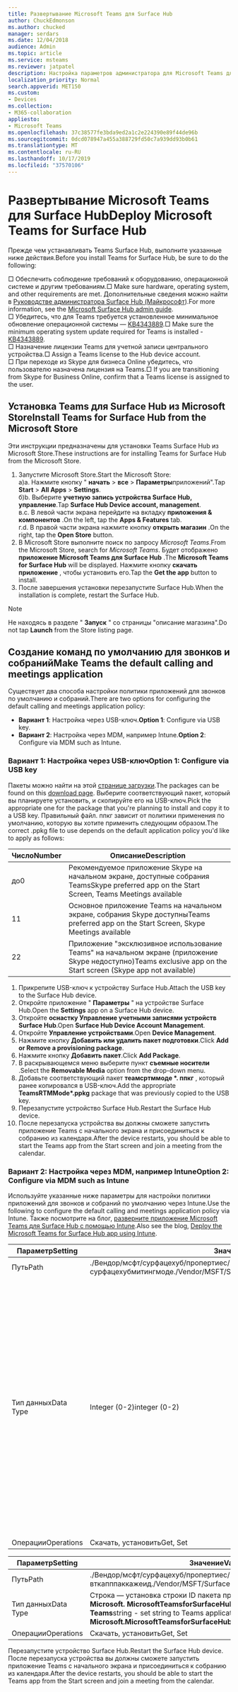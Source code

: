 ```yaml
---
title: Развертывание Microsoft Teams для Surface Hub
author: ChuckEdmonson
ms.author: chucked
manager: serdars
ms.date: 12/04/2018
audience: Admin
ms.topic: article
ms.service: msteams
ms.reviewer: jatpatel
description: Настройка параметров администратора для Microsoft Teams для Surface Hub.
localization_priority: Normal
search.appverid: MET150
ms.custom:
- Devices
ms.collection:
- M365-collaboration
appliesto:
- Microsoft Teams
ms.openlocfilehash: 37c38577fe3bda9ed2a1c2e224390e89f44de96b
ms.sourcegitcommit: 0dcd078947a455a388729fd50c7a939dd93b0b61
ms.translationtype: MT
ms.contentlocale: ru-RU
ms.lasthandoff: 10/17/2019
ms.locfileid: "37570106"
---
```

<a name="deploy-microsoft-teams-for-surface-hub"></a><span data-ttu-id="0322c-103">Развертывание Microsoft Teams для Surface Hub</span><span class="sxs-lookup"><span data-stu-id="0322c-103">Deploy Microsoft Teams for Surface Hub</span></span>
======================================

<span data-ttu-id="0322c-104">Прежде чем устанавливать Teams Surface Hub, выполните указанные ниже действия.</span><span class="sxs-lookup"><span data-stu-id="0322c-104">Before you install Teams for Surface Hub, be sure to do the following:</span></span>

 <span data-ttu-id="0322c-105">□ Обеспечить соблюдение требований к оборудованию, операционной системе и другим требованиям.</span><span class="sxs-lookup"><span data-stu-id="0322c-105">□ Make sure hardware, operating system, and other requirements are met.</span></span> <span data-ttu-id="0322c-106">Дополнительные сведения можно найти в [Руководстве администратора Surface Hub (Майкрософт](https://docs.microsoft.com/surface-hub/)).</span><span class="sxs-lookup"><span data-stu-id="0322c-106">For more information, see the [Microsoft Surface Hub admin guide](https://docs.microsoft.com/surface-hub/).</span></span><br>
 <span data-ttu-id="0322c-107">□ Убедитесь, что для Teams требуется установленное минимальное обновление операционной системы — [KB4343889](https://support.microsoft.com/help/4343889).</span><span class="sxs-lookup"><span data-stu-id="0322c-107">□ Make sure the minimum operating system update required for Teams is installed - [KB4343889](https://support.microsoft.com/help/4343889).</span></span><br>
 <span data-ttu-id="0322c-108">□ Назначение лицензии Teams для учетной записи центрального устройства.</span><span class="sxs-lookup"><span data-stu-id="0322c-108">□ Assign a Teams license to the Hub device account.</span></span><br>
 <span data-ttu-id="0322c-109">□ При переходе из Skype для бизнеса Online убедитесь, что пользователю назначена лицензия на Teams.</span><span class="sxs-lookup"><span data-stu-id="0322c-109">□ If you are transitioning from Skype for Business Online, confirm that a Teams license is assigned to the user.</span></span>

## <a name="install-teams-for-surface-hub-from-the-microsoft-store"></a><span data-ttu-id="0322c-110">Установка Teams для Surface Hub из Microsoft Store</span><span class="sxs-lookup"><span data-stu-id="0322c-110">Install Teams for Surface Hub from the Microsoft Store</span></span> 

<span data-ttu-id="0322c-111">Эти инструкции предназначены для установки Teams Surface Hub из Microsoft Store.</span><span class="sxs-lookup"><span data-stu-id="0322c-111">These instructions are for installing Teams for Surface Hub from the Microsoft Store.</span></span> 
 
1. <span data-ttu-id="0322c-112">Запустите Microsoft Store.</span><span class="sxs-lookup"><span data-stu-id="0322c-112">Start the Microsoft Store:</span></span><br>
   <span data-ttu-id="0322c-113">a)</span><span class="sxs-lookup"><span data-stu-id="0322c-113">a.</span></span> <span data-ttu-id="0322c-114">Нажмите кнопку " **начать** > **все** > **Параметры**приложений".</span><span class="sxs-lookup"><span data-stu-id="0322c-114">Tap **Start** > **All Apps** > **Settings**.</span></span><br> <span data-ttu-id="0322c-115">б)</span><span class="sxs-lookup"><span data-stu-id="0322c-115">b.</span></span> <span data-ttu-id="0322c-116">Выберите **учетную запись устройства Surface Hub, управление**.</span><span class="sxs-lookup"><span data-stu-id="0322c-116">Tap **Surface Hub Device account, management**.</span></span><br>
   <span data-ttu-id="0322c-117">в.</span><span class="sxs-lookup"><span data-stu-id="0322c-117">c.</span></span> <span data-ttu-id="0322c-118">В левой части экрана перейдите на вкладку **приложения & компонентов** .</span><span class="sxs-lookup"><span data-stu-id="0322c-118">On the left, tap the **Apps & Features** tab.</span></span><br> <span data-ttu-id="0322c-119">г.</span><span class="sxs-lookup"><span data-stu-id="0322c-119">d.</span></span> <span data-ttu-id="0322c-120">В правой части экрана нажмите кнопку **открыть магазин** .</span><span class="sxs-lookup"><span data-stu-id="0322c-120">On the right, tap the **Open Store** button.</span></span> 
2. <span data-ttu-id="0322c-121">В Microsoft Store выполните поиск по запросу *Microsoft Teams*.</span><span class="sxs-lookup"><span data-stu-id="0322c-121">From the Microsoft Store, search for *Microsoft Teams*.</span></span> <span data-ttu-id="0322c-122">Будет отображено **приложение Microsoft Teams для Surface Hub** .</span><span class="sxs-lookup"><span data-stu-id="0322c-122">The **Microsoft Teams for Surface Hub** will be displayed.</span></span> <span data-ttu-id="0322c-123">Нажмите кнопку **скачать приложение** , чтобы установить его.</span><span class="sxs-lookup"><span data-stu-id="0322c-123">Tap the **Get the app** button to install.</span></span>  
3. <span data-ttu-id="0322c-124">После завершения установки перезапустите Surface Hub.</span><span class="sxs-lookup"><span data-stu-id="0322c-124">When the installation is complete, restart the Surface Hub.</span></span> 

> [!NOTE]
> <span data-ttu-id="0322c-125">Не находясь в разделе " **Запуск** " со страницы "описание магазина".</span><span class="sxs-lookup"><span data-stu-id="0322c-125">Do not tap **Launch** from the Store listing page.</span></span>

## <a name="make-teams-the-default-calling-and-meetings-application"></a><span data-ttu-id="0322c-126">Создание команд по умолчанию для звонков и собраний</span><span class="sxs-lookup"><span data-stu-id="0322c-126">Make Teams the default calling and meetings application</span></span>
 
<span data-ttu-id="0322c-127">Существует два способа настройки политики приложений для звонков по умолчанию и собраний.</span><span class="sxs-lookup"><span data-stu-id="0322c-127">There are two options for configuring the default calling and meetings application policy:</span></span> 

- <span data-ttu-id="0322c-128">**Вариант 1**: Настройка через USB-ключ.</span><span class="sxs-lookup"><span data-stu-id="0322c-128">**Option 1**: Configure via USB key.</span></span> 
- <span data-ttu-id="0322c-129">**Вариант 2**: Настройка через MDM, например Intune.</span><span class="sxs-lookup"><span data-stu-id="0322c-129">**Option 2**: Configure via MDM such as Intune.</span></span>
 
### <a name="option-1-configure-via-usb-key"></a><span data-ttu-id="0322c-130">Вариант 1: Настройка через USB-ключ</span><span class="sxs-lookup"><span data-stu-id="0322c-130">Option 1: Configure via USB key</span></span> 
 
<span data-ttu-id="0322c-131">Пакеты можно найти на этой [странице загрузки](https://1drv.ms/f/s!ArcnbnREun0Vnp9Wps9MlWB-UJZw3g).</span><span class="sxs-lookup"><span data-stu-id="0322c-131">The packages can be found on this [download page](https://1drv.ms/f/s!ArcnbnREun0Vnp9Wps9MlWB-UJZw3g).</span></span> <span data-ttu-id="0322c-132">Выберите соответствующий пакет, который вы планируете установить, и скопируйте его на USB-ключ.</span><span class="sxs-lookup"><span data-stu-id="0322c-132">Pick the appropriate one for the package that you're planning to install and copy it to a USB key.</span></span> <span data-ttu-id="0322c-133">Правильный файл. ппкг зависит от политики применения по умолчанию, которую вы хотите применить следующим образом.</span><span class="sxs-lookup"><span data-stu-id="0322c-133">The correct .ppkg file to use depends on the default application policy you'd like to apply as follows:</span></span> 

|<span data-ttu-id="0322c-134">Число</span><span class="sxs-lookup"><span data-stu-id="0322c-134">Number</span></span>  |<span data-ttu-id="0322c-135">Описание</span><span class="sxs-lookup"><span data-stu-id="0322c-135">Description</span></span>  |
|---------|---------|
|<span data-ttu-id="0322c-136">до</span><span class="sxs-lookup"><span data-stu-id="0322c-136">0</span></span>     | <span data-ttu-id="0322c-137">Рекомендуемое приложение Skype на начальном экране, доступные собрания Teams</span><span class="sxs-lookup"><span data-stu-id="0322c-137">Skype preferred app on the Start Screen, Teams Meetings available</span></span>        |
|<span data-ttu-id="0322c-138">1</span><span class="sxs-lookup"><span data-stu-id="0322c-138">1</span></span>     | <span data-ttu-id="0322c-139">Основное приложение Teams на начальном экране, собрания Skype доступны</span><span class="sxs-lookup"><span data-stu-id="0322c-139">Teams preferred app on the Start Screen, Skype Meetings available</span></span>        |
|<span data-ttu-id="0322c-140">2</span><span class="sxs-lookup"><span data-stu-id="0322c-140">2</span></span>     | <span data-ttu-id="0322c-141">Приложение "эксклюзивное использование Teams" на начальном экране (приложение Skype недоступно)</span><span class="sxs-lookup"><span data-stu-id="0322c-141">Teams exclusive app on the Start screen (Skype app not available)</span></span>        |
 
1. <span data-ttu-id="0322c-142">Прикрепите USB-ключ к устройству Surface Hub.</span><span class="sxs-lookup"><span data-stu-id="0322c-142">Attach the USB key to the Surface Hub device.</span></span> 
2. <span data-ttu-id="0322c-143">Откройте приложение " **Параметры** " на устройстве Surface Hub.</span><span class="sxs-lookup"><span data-stu-id="0322c-143">Open the **Settings** app on a Surface Hub device.</span></span> 
3. <span data-ttu-id="0322c-144">Откройте **оснастку Управление учетными записями устройств Surface Hub**.</span><span class="sxs-lookup"><span data-stu-id="0322c-144">Open **Surface Hub Device Account Management**.</span></span>
4. <span data-ttu-id="0322c-145">Откройте **Управление устройствами**.</span><span class="sxs-lookup"><span data-stu-id="0322c-145">Open **Device Management**.</span></span> 
5. <span data-ttu-id="0322c-146">Нажмите кнопку **Добавить или удалить пакет подготовки**.</span><span class="sxs-lookup"><span data-stu-id="0322c-146">Click **Add or Remove a provisioning package**.</span></span> 
6. <span data-ttu-id="0322c-147">Нажмите кнопку **Добавить пакет**.</span><span class="sxs-lookup"><span data-stu-id="0322c-147">Click **Add Package**.</span></span>
7. <span data-ttu-id="0322c-148">В раскрывающемся меню выберите пункт **съемные носители** .</span><span class="sxs-lookup"><span data-stu-id="0322c-148">Select the **Removable Media** option from the drop-down menu.</span></span> 
8. <span data-ttu-id="0322c-149">Добавьте соответствующий пакет <strong>теамсртммоде \*. ппкг</strong> , который ранее копировался в USB-ключ.</span><span class="sxs-lookup"><span data-stu-id="0322c-149">Add the appropriate <strong>TeamsRTMMode\*.ppkg</strong> package that was previously copied to the USB key.</span></span> 
9. <span data-ttu-id="0322c-150">Перезапустите устройство Surface Hub.</span><span class="sxs-lookup"><span data-stu-id="0322c-150">Restart the Surface Hub device.</span></span> 
10. <span data-ttu-id="0322c-151">После перезапуска устройства вы должны сможете запустить приложение Teams с начального экрана и присоединиться к собранию из календаря.</span><span class="sxs-lookup"><span data-stu-id="0322c-151">After the device restarts, you should be able to start the Teams app from the Start screen and join a meeting from the calendar.</span></span> 

### <a name="option-2-configure-via-mdm-such-as-intune"></a><span data-ttu-id="0322c-152">Вариант 2: Настройка через MDM, например Intune</span><span class="sxs-lookup"><span data-stu-id="0322c-152">Option 2: Configure via MDM such as Intune</span></span> 

<span data-ttu-id="0322c-153">Используйте указанные ниже параметры для настройки политики приложений для звонков и собраний по умолчанию через Intune.</span><span class="sxs-lookup"><span data-stu-id="0322c-153">Use the following to configure the default calling and meetings application policy via Intune.</span></span> <span data-ttu-id="0322c-154">Также посмотрите на блог, [разверните приложение Microsoft Teams для Surface Hub с помощью Intune](https://y0av.me/2018/07/16/deploy-the-microsoft-teams-for-surface-hub-app-using-intune/).</span><span class="sxs-lookup"><span data-stu-id="0322c-154">Also see the blog, [Deploy the Microsoft Teams for Surface Hub app using Intune](https://y0av.me/2018/07/16/deploy-the-microsoft-teams-for-surface-hub-app-using-intune/).</span></span>

|<span data-ttu-id="0322c-155">Параметр</span><span class="sxs-lookup"><span data-stu-id="0322c-155">Setting</span></span>   |<span data-ttu-id="0322c-156">Значение</span><span class="sxs-lookup"><span data-stu-id="0322c-156">Value</span></span>    |<span data-ttu-id="0322c-157">Описание</span><span class="sxs-lookup"><span data-stu-id="0322c-157">Description</span></span>    |
|----------|---------|---------|
|<span data-ttu-id="0322c-158">Путь</span><span class="sxs-lookup"><span data-stu-id="0322c-158">Path</span></span>      | <span data-ttu-id="0322c-159">./Вендор/мсфт/сурфацехуб/пропертиес/сурфацехубмитингмоде</span><span class="sxs-lookup"><span data-stu-id="0322c-159">./Vendor/MSFT/SurfaceHub/Properties/SurfaceHubMeetingMode</span></span>        |
|<span data-ttu-id="0322c-160">Тип данных</span><span class="sxs-lookup"><span data-stu-id="0322c-160">Data Type</span></span> | <span data-ttu-id="0322c-161">Integer (0-2)</span><span class="sxs-lookup"><span data-stu-id="0322c-161">integer (0-2)</span></span>   |<span data-ttu-id="0322c-162">0-предпочтительное приложение Skype на начальном экране, собрания Teams доступны</span><span class="sxs-lookup"><span data-stu-id="0322c-162">0 - Skype preferred app on the Start Screen, Teams Meetings available</span></span><br><span data-ttu-id="0322c-163">1 — предпочтительное приложение Teams на начальном экране, собрания Skype доступны</span><span class="sxs-lookup"><span data-stu-id="0322c-163">1 - Teams preferred app on the Start Screen, Skype Meetings available</span></span><br><span data-ttu-id="0322c-164">2 — приложение для эксклюзивного доступа к Teams на начальном экране (приложение Skype недоступно)</span><span class="sxs-lookup"><span data-stu-id="0322c-164">2 - Teams exclusive app on the Start screen (Skype app not available)</span></span> |
|<span data-ttu-id="0322c-165">Операции</span><span class="sxs-lookup"><span data-stu-id="0322c-165">Operations</span></span>| <span data-ttu-id="0322c-166">Скачать, установить</span><span class="sxs-lookup"><span data-stu-id="0322c-166">Get, Set</span></span>        |

|<span data-ttu-id="0322c-167">Параметр</span><span class="sxs-lookup"><span data-stu-id="0322c-167">Setting</span></span>   |<span data-ttu-id="0322c-168">Значение</span><span class="sxs-lookup"><span data-stu-id="0322c-168">Value</span></span>    |
|----------|---------|
|<span data-ttu-id="0322c-169">Путь</span><span class="sxs-lookup"><span data-stu-id="0322c-169">Path</span></span>      | <span data-ttu-id="0322c-170">./Вендор/мсфт/сурфацехуб/пропертиес/вткапппаккажеид</span><span class="sxs-lookup"><span data-stu-id="0322c-170">./Vendor/MSFT/SurfaceHub/Properties/VtcAppPackageId</span></span>        |
|<span data-ttu-id="0322c-171">Тип данных</span><span class="sxs-lookup"><span data-stu-id="0322c-171">Data Type</span></span> | <span data-ttu-id="0322c-172">Строка — установка строки ID пакета приложения Teams в формате **Microsoft. MicrosoftTeamsforSurfaceHub_8wekyb3d8bbwe! Teams**</span><span class="sxs-lookup"><span data-stu-id="0322c-172">string - set string to Teams application package ID as **Microsoft.MicrosoftTeamsforSurfaceHub_8wekyb3d8bbwe!Teams**</span></span> |
|<span data-ttu-id="0322c-173">Операции</span><span class="sxs-lookup"><span data-stu-id="0322c-173">Operations</span></span>| <span data-ttu-id="0322c-174">Скачать, установить</span><span class="sxs-lookup"><span data-stu-id="0322c-174">Get, Set</span></span>        |

<span data-ttu-id="0322c-175">Перезапустите устройство Surface Hub.</span><span class="sxs-lookup"><span data-stu-id="0322c-175">Restart the Surface Hub device.</span></span> <span data-ttu-id="0322c-176">После перезапуска устройства вы должны сможете запустить приложение Teams с начального экрана и присоединиться к собранию из календаря.</span><span class="sxs-lookup"><span data-stu-id="0322c-176">After the device restarts, you should be able to start the Teams app from the Start screen and join a meeting from the calendar.</span></span>

